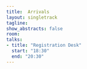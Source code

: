 ```yaml
---
title:  Arrivals
layout: singletrack
tagline: 
show_abstracts: false
room: 
talks:
- title: "Registration Desk"
  start: "18:30"
  end: "20:30"
---
```



